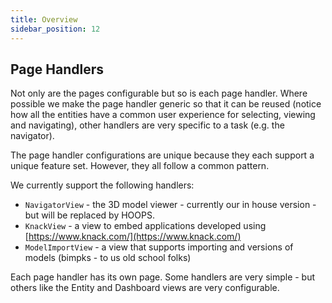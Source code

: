 ```yaml
---
title: Overview
sidebar_position: 12
---
```


## Page Handlers

Not only are the pages configurable but so is each page handler. Where possible we make the page handler generic so that it can be reused (notice how all the entities have a common user experience for selecting, viewing and navigating), other handlers are very specific to a task (e.g. the navigator).

The page handler configurations are unique because they each support a unique feature set. However, they all follow a common pattern.

We currently support the following handlers:

- `NavigatorView` - the 3D model viewer - currently our in house version - but will be replaced by HOOPS.
- `KnackView` - a view to embed applications developed using [https://www.knack.com/](https://www.knack.com/)
- `ModelImportView` - a view that supports importing and versions of models (bimpks - to us old school folks)

Each page handler has its own page. Some handlers are very simple - but others like the Entity and Dashboard views are very configurable.